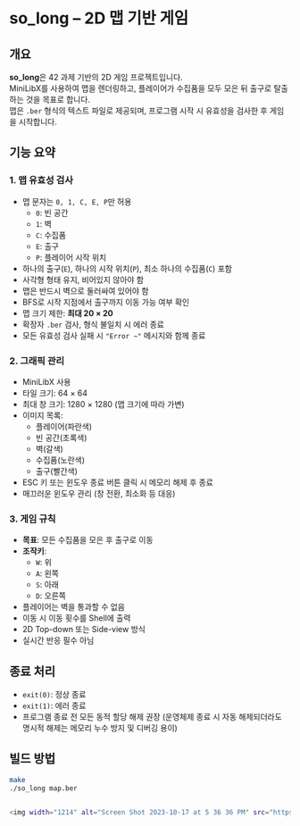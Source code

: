 # so_long – 2D 맵 기반 게임

## 개요
**so_long**은 42 과제 기반의 2D 게임 프로젝트입니다.  
MiniLibX를 사용하여 맵을 렌더링하고, 플레이어가 수집품을 모두 모은 뒤 출구로 탈출하는 것을 목표로 합니다.  
맵은 `.ber` 형식의 텍스트 파일로 제공되며, 프로그램 시작 시 유효성을 검사한 후 게임을 시작합니다.


## 기능 요약
### 1. 맵 유효성 검사
- 맵 문자는 `0, 1, C, E, P`만 허용
  - `0`: 빈 공간
  - `1`: 벽
  - `C`: 수집품
  - `E`: 출구
  - `P`: 플레이어 시작 위치
- 하나의 출구(`E`), 하나의 시작 위치(`P`), 최소 하나의 수집품(`C`) 포함
- 사각형 형태 유지, 비어있지 않아야 함
- 맵은 반드시 벽으로 둘러싸여 있어야 함
- BFS로 시작 지점에서 출구까지 이동 가능 여부 확인
- 맵 크기 제한: **최대 20 × 20**
- 확장자 `.ber` 검사, 형식 불일치 시 에러 종료
- 모든 유효성 검사 실패 시 `"Error ~"` 메시지와 함께 종료

### 2. 그래픽 관리
- MiniLibX 사용
- 타일 크기: 64 × 64
- 최대 창 크기: 1280 × 1280 (맵 크기에 따라 가변)
- 이미지 목록:
  - 플레이어(파란색)
  - 빈 공간(초록색)
  - 벽(갈색)
  - 수집품(노란색)
  - 출구(빨간색)
- ESC 키 또는 윈도우 종료 버튼 클릭 시 메모리 해제 후 종료
- 매끄러운 윈도우 관리 (창 전환, 최소화 등 대응)

### 3. 게임 규칙
- **목표**: 모든 수집품을 모은 후 출구로 이동
- **조작키**:
  - `W`: 위
  - `A`: 왼쪽
  - `S`: 아래
  - `D`: 오른쪽
- 플레이어는 벽을 통과할 수 없음
- 이동 시 이동 횟수를 Shell에 출력
- 2D Top-down 또는 Side-view 방식
- 실시간 반응 필수 아님


## 종료 처리
- `exit(0)`: 정상 종료
- `exit(1)`: 에러 종료
- 프로그램 종료 전 모든 동적 할당 해제 권장 (운영체제 종료 시 자동 해제되더라도 명시적 해제는 메모리 누수 방지 및 디버깅 용이)


## 빌드 방법
```bash
make
./so_long map.ber  


<img width="1214" alt="Screen Shot 2023-10-17 at 5 36 36 PM" src="https://github.com/044apde/cub3D/assets/59429612/1a822a79-0530-47d1-86d3-d8c8787c591f">
